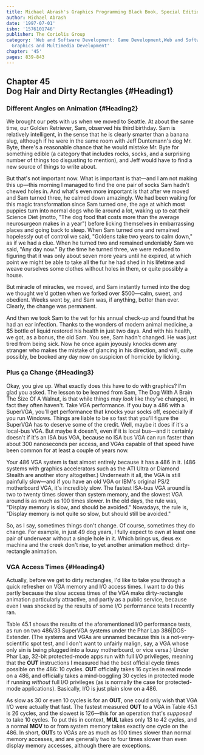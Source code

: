 ```yaml
---
title: Michael Abrash's Graphics Programming Black Book, Special Edition
author: Michael Abrash
date: '1997-07-01'
isbn: '1576101746'
publisher: The Coriolis Group
category: 'Web and Software Development: Game Development,Web and Software Development:
  Graphics and Multimedia Development'
chapter: '45'
pages: 839-843
---
```


Chapter 45\
 Dog Hair and Dirty Rectangles {#Heading1}
------------------------------

### Different Angles on Animation {#Heading2}

We brought our pets with us when we moved to Seattle. At about the same
time, our Golden Retriever, Sam, observed his third birthday. Sam is
relatively intelligent, in the sense that he is clearly smarter than a
banana slug, although if he were in the same room with Jeff Duntemann's
dog Mr. Byte, there's a reasonable chance that he would mistake Mr. Byte
for something edible (a category that includes rocks, socks, and a
surprising number of things too disgusting to mention), and Jeff would
have to find a new source of things to write about.

But that's not important now. What is important is that—and I am not
making this up—this morning I managed to find the one pair of socks Sam
hadn't chewed holes in. And what's even more important is that after we
moved and Sam turned three, he calmed down amazingly. We had been
waiting for this magic transformation since Sam turned one, the age at
which most puppies turn into normal dogs who lie around a lot, waking up
to eat their Science Diet (motto, "The dog food that costs more than the
average neurosurgeon makes in a year") before licking themselves in
embarrassing places and going back to sleep. When Sam turned one and
remained hopelessly out of control we said, "Goldens take two years to
calm down," as if we had a clue. When he turned two and remained
undeniably Sam we said, "Any day now." By the time he turned three, we
were reduced to figuring that it was only about seven more years until
he expired, at which point we might be able to take all the fur he had
shed in his lifetime and weave ourselves some clothes without holes in
them, or quite possibly a house.

But miracle of miracles, we moved, and Sam instantly turned into the dog
we thought we'd gotten when we forked over \$500—calm, sweet, and
obedient. Weeks went by, and Sam was, if anything, better than ever.
Clearly, the change was permanent.

And then we took Sam to the vet for his annual check-up and found that
he had an ear infection. Thanks to the wonders of modern animal
medicine, a \$5 bottle of liquid restored his health in just two days.
And with his health, we got, as a bonus, the old Sam. You see, Sam
hadn't changed. He was just tired from being sick. Now he once again
joyously knocks down any stranger who makes the mistake of glancing in
his direction, and will, quite possibly, be booked any day now on
suspicion of homicide by licking.

### Plus ça Change {#Heading3}

Okay, you give up. What exactly does this have to do with graphics? I'm
glad you asked. The lesson to be learned from Sam, The Dog With A Brain
The Size Of A Walnut, is that while things may *look* like they've
changed, in fact they often haven't. Take VGA performance. If you buy a
486 with a SuperVGA, you'll get performance that knocks your socks off,
especially if you run Windows. Things are liable to be so fast that
you'll figure the SuperVGA has to deserve some of the credit. Well,
maybe it does if it's a local-bus VGA. But maybe it doesn't, even if it
is local bus—and it certainly doesn't if it's an ISA bus VGA, because no
ISA bus VGA can run faster than about 300 nanoseconds per access, and
VGAs capable of that speed have been common for at least a couple of
years now.

Your 486 VGA system is fast almost entirely because it has a 486 in it.
(486 systems with graphics accelerators such as the ATI Ultra or Diamond
Stealth are another story altogether.) Underneath it all, the VGA is
still painfully slow—and if you have an old VGA or IBM's original PS/2
motherboard VGA, it's incredibly slow. The fastest ISA-bus VGA around is
two to twenty times slower than system memory, and the slowest VGA
around is as much as 100 times slower. In the old days, the rule was,
"Display memory is slow, and should be avoided." Nowadays, the rule is,
"Display memory is not quite so slow, but should still be avoided."

So, as I say, sometimes things don't change. Of course, sometimes they
do change. For example, in just 49 dog years, I fully expect to own at
least one pair of underwear without a single hole in it. Which brings
us, deus ex machina and the creek don't rise, to yet another animation
method: dirty-rectangle animation.

### VGA Access Times {#Heading4}

Actually, before we get to dirty rectangles, I'd like to take you
through a quick refresher on VGA memory and I/O access times. I want to
do this partly because the slow access times of the VGA make
dirty-rectangle animation particularly attractive, and partly as a
public service, because even I was shocked by the results of some I/O
performance tests I recently ran.

Table 45.1 shows the results of the aforementioned I/O performance
tests, as run on two 486/33 SuperVGA systems under the Phar Lap
386|DOS-Extender. (The systems and VGAs are unnamed because this is a
not-very-scientific spot test, and I don't want to unfairly malign, say,
a VGA whose only sin is being plugged into a lousy motherboard, or vice
versa.) Under Phar Lap, 32-bit protected-mode apps run with full I/O
privileges, meaning that the **OUT** instructions I measured had the
best official cycle times possible on the 486: 10 cycles. **OUT**
officially takes 16 cycles in real mode on a 486, and officially takes a
mind-boggling 30 cycles in protected mode if running *without* full I/O
privileges (as is normally the case for protected-mode applications).
Basically, I/O is just plain slow on a 486.

As slow as 30 or even 10 cycles is for an **OUT**, one could only wish
that VGA I/O were actually that fast. The fastest measured **OUT** to a
VGA in Table 45.1 is 26 cycles, and the slowest is 126—this for an
operation that's *supposed* to take 10 cycles. To put this in context,
**MUL** takes only 13 to 42 cycles, and a normal **MOV** to or from
system memory takes exactly one cycle on the 486. In short, **OUT**s to
VGAs are as much as 100 times slower than normal memory accesses, and
are generally two to four times slower than even display memory
accesses, although there are exceptions.
